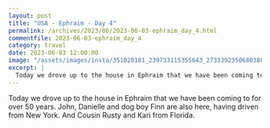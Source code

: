 ```yaml
---
layout: post
title: "USA - Ephraim - Day 4"
permalink: /archives/2023/06/2023-06-03-ephraim_day_4.html
commentfile: 2023-06-03-ephraim_day_4
category: travel
date: 2023-06-03 12:00:00
image: "/assets/images/insta/351020181_239733115355643_2733392350680388797_n_18010809436655746.jpg"
excerpt: |
  Today we drove up to the house in Ephraim that we have been coming to for over 50 years.
---
```


Today we drove up to the house in Ephraim that we have been coming to for over 50 years. John, Danielle and dog boy Finn are also here, having driven from New York. And Cousin Rusty and Kari from Florida.
